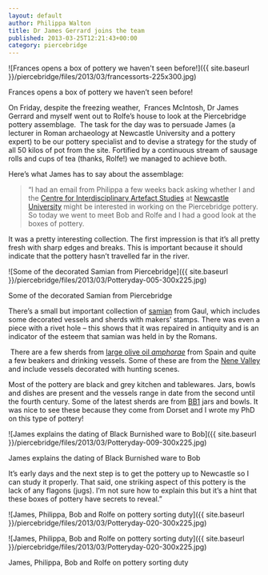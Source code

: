```yaml
---
layout: default
author: Philippa Walton
title: Dr James Gerrard joins the team
published: 2013-03-25T12:21:43+00:00
category: piercebridge
---
```


![Frances opens a box of pottery we haven't seen before!]({{ site.baseurl }}/piercebridge/files/2013/03/francessorts-225x300.jpg)

Frances opens a box of pottery we haven’t seen before!

On Friday, despite the freezing weather,  Frances McIntosh, Dr James Gerrard and myself went out to Rolfe’s house to look at the Piercebridge pottery assemblage.  The task for the day was to persuade James (a lecturer in Roman archaeology at Newcastle University and a pottery expert) to be our pottery specialist and to devise a strategy for the study of all 50 kilos of pot from the site. Fortified by a continuous stream of sausage rolls and cups of tea (thanks, Rolfe!) we managed to achieve both.

Here’s what James has to say about the assemblage:

> “I had an email from Philippa a few weeks back asking whether I and the [Centre for Interdisciplinary Artefact Studies](http://cias.ncl.ac.uk/) at [Newcastle University](http://www.ncl.ac.uk/historical/about/archaeology/) might be interested in working on the Piercebridge pottery. So today we went to meet Bob and Rolfe and I had a good look at the boxes of pottery.

It was a pretty interesting collection. The first impression is that it’s all pretty fresh with sharp edges and breaks. This is important because it should indicate that the pottery hasn’t travelled far in the river. 

![Some of the decorated Samian from Piercebridge]({{ site.baseurl }}/piercebridge/files/2013/03/Potteryday-005-300x225.jpg)

Some of the decorated Samian from Piercebridge

There’s a small but important collection of [samian](http://potsherd.net/atlas/Class/TS) from Gaul, which includes some decorated vessels and sherds with makers’ stamps. There was even a piece with a rivet hole – this shows that it was repaired in antiquity and is an indicator of the esteem that samian was held in by the Romans.

 There are a few sherds from [large olive oil _amphorae_](http://potsherd.net/atlas/Ware/DR20) from Spain and quite a few beakers and drinking vessels. Some of these are from the [Nene Valley](http://potsherd.net/atlas/Ware/NVCC.html) and include vessels decorated with hunting scenes.

Most of the pottery are black and grey kitchen and tablewares. Jars, bowls and dishes are present and the vessels range in date from the second until the fourth century. Some of the latest sherds are from [BB1](http://potsherd.net/atlas/Ware/BB1.html) jars and bowls. It was nice to see these because they come from Dorset and I wrote my PhD on this type of pottery!

![James explains the dating of Black Burnished ware to Bob]({{ site.baseurl }}/piercebridge/files/2013/03/Potteryday-009-300x225.jpg)

James explains the dating of Black Burnished ware to Bob

It’s early days and the next step is to get the pottery up to Newcastle so I can study it properly. That said, one striking aspect of this pottery is the lack of any flagons (jugs). I’m not sure how to explain this but it’s a hint that these boxes of pottery have secrets to reveal.”

![James, Philippa, Bob and Rolfe on pottery sorting duty]({{ site.baseurl }}/piercebridge/files/2013/03/Potteryday-020-300x225.jpg)

![James, Philippa, Bob and Rolfe on pottery sorting duty]({{ site.baseurl }}/piercebridge/files/2013/03/Potteryday-020-300x225.jpg)

James, Philippa, Bob and Rolfe on pottery sorting duty
